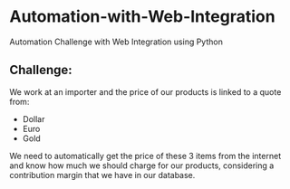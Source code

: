 # Automation-with-Web-Integration
Automation Challenge with Web Integration using Python

## Challenge:

We work at an importer and the price of our products is linked to a quote from:

* Dollar
* Euro
* Gold

We need to automatically get the price of these 3 items from the internet and know how much we should charge for our products, 
considering a contribution margin that we have in our database.

